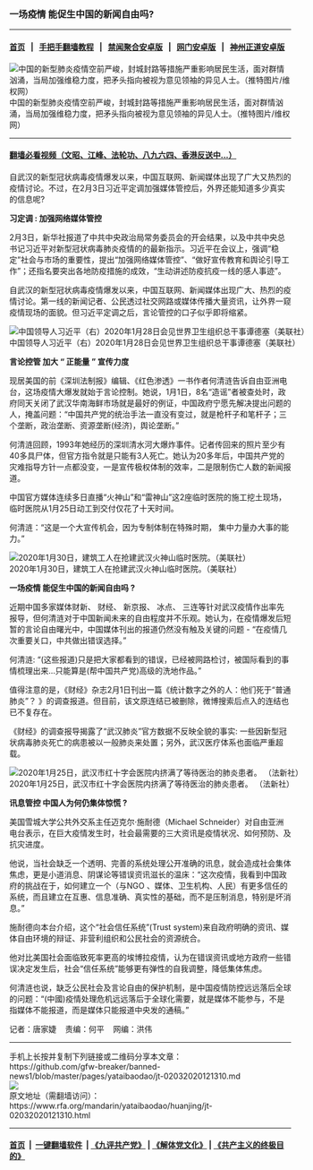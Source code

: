 ### 一场疫情   能促生中国的新闻自由吗?
------------------------

#### [首页](https://github.com/gfw-breaker/banned-news1/blob/master/README.md) &nbsp;&nbsp;|&nbsp;&nbsp; [手把手翻墙教程](https://github.com/gfw-breaker/guides/wiki) &nbsp;&nbsp;|&nbsp;&nbsp; [禁闻聚合安卓版](https://github.com/gfw-breaker/bn-android) &nbsp;&nbsp;|&nbsp;&nbsp; [网门安卓版](https://github.com/oGate2/oGate) &nbsp;&nbsp;|&nbsp;&nbsp; [神州正道安卓版](https://github.com/SzzdOgate/update) 



<div id="headerimg">
 <img alt="中国的新型肺炎疫情空前严峻，封城封路等措施严重影响居民生活，面对群情汹涌，当局加强维稳力度，把矛头指向被视为意见领袖的异见人士。（推特图片/维权网）" src="https://www.rfa.org/mandarin/yataibaodao/huanjing/jt-02032020121310.html/0203d.jpg/image" title="中国的新型肺炎疫情空前严峻，封城封路等措施严重影响居民生活，面对群情汹涌，当局加强维稳力度，把矛头指向被视为意见领袖的异见人士。（推特图片/维权网）"/>
 <div id="headerimgcontents">
  <div id="headerimgcaption">
   <span>
    中国的新型肺炎疫情空前严峻，封城封路等措施严重影响居民生活，面对群情汹涌，当局加强维稳力度，把矛头指向被视为意见领袖的异见人士。（推特图片/维权网）
   </span>
   <!-- zoomattribute -->
  </div>
  <!-- headerimgcaption -->
 </div>
 <!-- headerimagecontents -->
</div>

<hr/>


#### [翻墙必看视频（文昭、江峰、法轮功、八九六四、香港反送中...）](http://167.172.214.107/home.html)

<div id="storytext">
 <div>
  <div class="slot_header">
  </div>
 </div>
 <p>
 </p>
 <p>
 </p>
 <p>
  自武汉的新型冠状病毒疫情爆发以来，中国互联网、新闻媒体出现了广大又热烈的疫情讨论。不过，在2月3日习近平定调加强媒体管控后，外界还能知道多少真实的信息呢?
 </p>
 <p>
 </p>
 <p>
 </p>
 <p>
  <b>
   习定调
  </b>
  <b>
   :
  </b>
  <b>
   加强网络媒体管控
  </b>
 </p>
 <p>
  2月3日，新华社报道了中共中央政治局常务委员会的开会结果，以及中共中央总书记习近平对新型冠状病毒肺炎疫情的的最新指示。习近平在会议上，强调“稳定”社会与市场的重要性，提出“加强网络媒体管控”、“做好宣传教育和舆论引导工作”；还指名要突出各地防疫措施的成效，“生动讲述防疫抗疫一线的感人事迹”。
 </p>
 <p>
  自武汉的新型冠状病毒疫情爆发以来，中国互联网、新闻媒体出现广大、热烈的疫情讨论。第一线的新闻记者、公民透过社交网路或媒体传播大量资讯，让外界一窥疫情现场的面貌。但习近平定调之后，言论管控的口子似乎即将缩紧。
 </p>
 <p>
  <div class="image-inline captioned" style="width:1500px;">
   <div style="width:1500px;">
    <img alt="中国领导人习近平（右）2020年1月28日会见世界卫生组织总干事谭德塞（美联社）" src="https://www.rfa.org/mandarin/yataibaodao/huanjing/jt-02032020121310.html/15.jpg" title="中国领导人习近平（右）2020年1月28日会见世界卫生组织总干事谭德塞（美联社）"/>
   </div>
   <div class="image-caption">
    <span style="width:1500px;">
     中国领导人习近平（右）2020年1月28日会见世界卫生组织总干事谭德塞（美联社）
    </span>
    <span class="copyright">
    </span>
   </div>
  </div>
 </p>
 <p>
  <b>
   言论控管
  </b>
  <b>
  </b>
  <b>
   加大
  </b>
  <b>
   “
  </b>
  <b>
   正能量
  </b>
  <b>
   ”
  </b>
  <b>
   宣传力度
  </b>
 </p>
 <p>
  现居美国的前《深圳法制报》编辑、《红色渗透》一书作者何清涟告诉自由亚洲电台，这场疫情大爆发就始于言论控制。她说，1月1日，8名“造谣”者被查处时，政府同天关闭了武汉华南海鲜市场就是最好的例证，中国政府宁愿先解决提出问题的人，掩盖问题：“中国共产党的统治手法一直没有变过，就是枪杆子和笔杆子；三个垄断，政治垄断、资源垄断(经济)，舆论垄断。”
 </p>
 <p>
  何清涟回顾，1993年她经历的深圳清水河大爆炸事件。记者传回来的照片至少有40多具尸体，但官方指令就是只能有3人死亡。她认为20多年后，中国共产党的灾难指导方针一点都没变，一是宣传极权体制的效率，二是限制伤亡人数的新闻报道。
 </p>
 <p>
  中国官方媒体连续多日直播“火神山”和“雷神山”这2座临时医院的施工挖土现场，临时医院从1月25日动工到交付仅花了十天时间。
 </p>
 <p>
  何清涟：“这是一个大宣传机会，因为专制体制在特殊时期， 集中力量办大事的能力。”
 </p>
 <p>
  <div class="image-inline captioned" style="width:1500px;">
   <div style="width:1500px;">
    <img alt="2020年1月30日，建筑工人在抢建武汉火神山临时医院。（美联社）" src="https://www.rfa.org/mandarin/yataibaodao/huanjing/jt-02032020121310.html/0203z.jpg" title="2020年1月30日，建筑工人在抢建武汉火神山临时医院。（美联社）"/>
   </div>
   <div class="image-caption">
    <span style="width:1500px;">
     2020年1月30日，建筑工人在抢建武汉火神山临时医院。（美联社）
    </span>
    <span class="copyright">
    </span>
   </div>
  </div>
 </p>
 <p>
  <b>
   一场疫情
  </b>
  <b>
  </b>
  <b>
   能促生中国的新闻自由吗
  </b>
  <b>
   ?
  </b>
 </p>
 <p>
  近期中国多家媒体财新、 财经、 新京报、 冰点、 三连等针对武汉疫情作出率先报导，但何清涟对于中国新闻未来的自由程度并不乐观。她认为，在疫情爆发后短暂的言论自由曙光中，中国媒体刊出的报道仍然没有触及关键的问题 - “在疫情几次重要关口，中共做出错误选择。”
 </p>
 <p>
  何清涟: “(这些报道)只是把大家都看到的错误，已经被网路检讨，被国际看到的事情梳理出来…只能算是(帮中国共产党)高级的洗地作品。”
 </p>
 <p>
  值得注意的是，《财经》杂志2月1日刊出一篇《统计数字之外的人：他们死于“普通肺炎”？ 》的调查报道。但目前，该文原连结已被删除，微博搜索后点入的连结也已不复存在。
 </p>
 <p>
  《财经》的调查报导揭露了“武汉肺炎”官方数据不反映全貌的事实: 一些因新型冠状病毒肺炎死亡的病患被以一般肺炎来处置；另外，武汉医疗体系也面临严重超载。
 </p>
 <p>
  <div class="image-inline captioned" style="width:622px;">
   <div style="width:622px;">
    <img alt="2020年1月25日，武汉市红十字会医院内挤满了等待医治的肺炎患者。 （法新社）" src="https://www.rfa.org/mandarin/yataibaodao/huanjing/jt-02032020121310.html/0130g.jpg" title="2020年1月25日，武汉市红十字会医院内挤满了等待医治的肺炎患者。 （法新社）"/>
   </div>
   <div class="image-caption">
    <span style="width:622px;">
     2020年1月25日，武汉市红十字会医院内挤满了等待医治的肺炎患者。 （法新社）
    </span>
    <span class="copyright">
    </span>
   </div>
  </div>
 </p>
 <p>
  <b>
   讯息管控
  </b>
  <b>
  </b>
  <b>
   中国人为何仍集体惊慌
  </b>
  <b>
   ?
  </b>
 </p>
 <p>
  美国雪城大学公共外交系主任迈克尔·施耐德（Michael Schneider）对自由亚洲电台表示，在巨大疫情发生时，社会最需要的三大资讯是疫情状况、如何预防、及抗灾进度。
 </p>
 <p>
  他说，当社会缺乏一个透明、完善的系统处理公开准确的讯息，就会造成社会集体焦虑，更是小道消息、阴谋论等错误资讯滋长的温床：“这次疫情，我看到中国政府的挑战在于，如何建立一个（与NGO 、媒体、卫生机构、人民）有更多信任的系统，而且建立在互惠、信息准确、真实性的基础，而不是压制消息，特别是坏消息。”
 </p>
 <p>
  施耐德向本台介绍，这个“社会信任系统”(Trust system)来自政府明确的资讯、媒体自由环境的辩证、非营利组织和公民社会的资源统合。
 </p>
 <p>
  他对比美国社会面临致死率更高的埃博拉疫情，认为在错误资讯或地方政府一些错误决定发生后，社会“信任系统”能够更有弹性的自我调整，降低集体焦虑。
 </p>
 <p>
  何清涟也说，缺乏公民社会及言论自由的保护机制，是中国疫情防控远远落后全球的问题：“(中國)疫情处理危机远远落后于全球化需要，就是媒体不能参与，不是指媒体不能报道，而是媒体只能报道中央发的通稿。”
 </p>
 <p>
 </p>
 <p>
  记者：唐家婕    责编：何平    网编：洪伟
 </p>
</div>

<hr/>
手机上长按并复制下列链接或二维码分享本文章：<br/>
https://github.com/gfw-breaker/banned-news1/blob/master/pages/yataibaodao/jt-02032020121310.md <br/>
<a href='https://github.com/gfw-breaker/banned-news1/blob/master/pages/yataibaodao/jt-02032020121310.md'><img src='https://github.com/gfw-breaker/banned-news1/blob/master/pages/yataibaodao/jt-02032020121310.md.png'/></a> <br/>
原文地址（需翻墙访问）：https://www.rfa.org/mandarin/yataibaodao/huanjing/jt-02032020121310.html


------------------------
#### [首页](https://github.com/gfw-breaker/banned-news1/blob/master/README.md) &nbsp;|&nbsp; [一键翻墙软件](https://github.com/gfw-breaker/nogfw/blob/master/README.md) &nbsp;| [《九评共产党》](https://github.com/gfw-breaker/9ping.md/blob/master/README.md#九评之一评共产党是什么) | [《解体党文化》](https://github.com/gfw-breaker/jtdwh.md/blob/master/README.md) | [《共产主义的终极目的》](https://github.com/gfw-breaker/gczydzjmd.md/blob/master/README.md)


<img src='http://gfw-breaker.win/banned-news/pages/yataibaodao/jt-02032020121310.md' width='0px' height='0px'/>